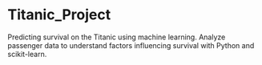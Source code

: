 # Titanic_Project
Predicting survival on the Titanic using machine learning. Analyze passenger data to understand factors influencing survival with Python and scikit-learn.
